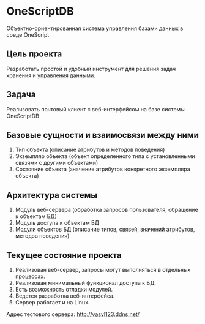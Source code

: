 # OneScriptDB
Объектно-ориентированная система управления базами данных в среде OneScript

## Цель проекта
Разработать простой и удобный инструмент для решения задач хранения и управления данными.

## Задача
Реализовать почтовый клиент с веб-интерфейсом на базе системы OneScriptDB

## Базовые сущности и взаимосвязи между ними
1. Тип объекта (описание атрибутов и методов поведения)
2. Экземпляр объекта (объект определенного типа с установленными связями с другими объектами)
3. Состояние объекта (значение атрибутов конкретного экземпляра объекта)

## Архитектура системы
1. Модуль веб-сервера (обработка запросов пользователя, обращение к объектам БД)
2. Модуль доступа к объектам БД
3. Модули объектов БД (описание типов, связей, значений атрибутов, методов поведения)

## Текущее состояние проекта
1. Реализован веб-сервер, запросы могут выполняться в отдельных процессах.
2. Реализован минимальный функционал доступа к БД.
3. Есть возможность отладки модулей.
4. Ведется разработка веб-интерфейса.
5. Сервер работает и на Linux.


Адрес тестового сервера: http://vasvl123.ddns.net/
